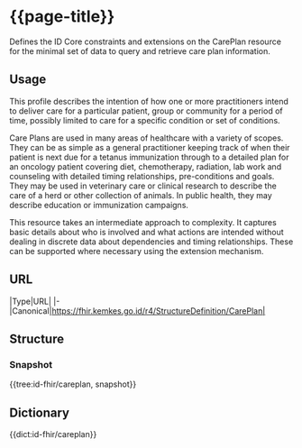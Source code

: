 # {{page-title}}
Defines the ID Core constraints and extensions on the CarePlan resource for the minimal set of data to query and retrieve care plan information.

## Usage
This profile describes the intention of how one or more practitioners intend to deliver care for a particular patient, group or community for a period of time, possibly limited to care for a specific condition or set of conditions.

Care Plans are used in many areas of healthcare with a variety of scopes. They can be as simple as a general practitioner keeping track of when their patient is next due for a tetanus immunization through to a detailed plan for an oncology patient covering diet, chemotherapy, radiation, lab work and counseling with detailed timing relationships, pre-conditions and goals. They may be used in veterinary care or clinical research to describe the care of a herd or other collection of animals. In public health, they may describe education or immunization campaigns.

This resource takes an intermediate approach to complexity. It captures basic details about who is involved and what actions are intended without dealing in discrete data about dependencies and timing relationships. These can be supported where necessary using the extension mechanism.

## URL
|Type|URL|
|-
|Canonical|https://fhir.kemkes.go.id/r4/StructureDefinition/CarePlan|

## Structure
### Snapshot
<div>
{{tree:id-fhir/careplan, snapshot}}
</div>

## Dictionary
{{dict:id-fhir/careplan}} 
